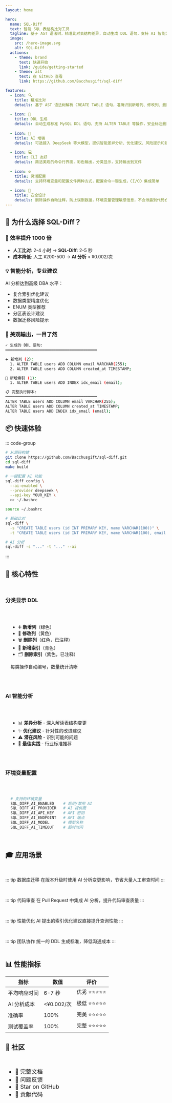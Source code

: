 ```yaml
---
layout: home

hero:
  name: SQL-Diff
  text: 智能 SQL 表结构比对工具
  tagline: 基于 AST 语法树，精准比对表结构差异，自动生成 DDL 语句，支持 AI 智能分析
  image:
    src: /hero-image.svg
    alt: SQL-Diff
  actions:
    - theme: brand
      text: 快速开始
      link: /guide/getting-started
    - theme: alt
      text: 在 GitHub 查看
      link: https://github.com/Bacchusgift/sql-diff

features:
  - icon: 🔍
    title: 精准比对
    details: 基于 AST 语法树解析 CREATE TABLE 语句，准确识别新增列、修改列、删除列和索引变更
  
  - icon: 🚀
    title: DDL 生成
    details: 自动生成标准 MySQL DDL 语句，支持 ALTER TABLE 等操作，安全标注删除操作
  
  - icon: 🤖
    title: AI 增强
    details: 可选接入 DeepSeek 等大模型，提供智能差异分析、优化建议、风险提示和最佳实践
  
  - icon: 💻
    title: CLI 友好
    details: 简洁美观的命令行界面，彩色输出，分类显示，支持输出到文件
  
  - icon: ⚙️
    title: 灵活配置
    details: 支持环境变量和配置文件两种方式，配置命令一键生成，CI/CD 集成简单
  
  - icon: 🔐
    title: 安全设计
    details: 删除操作自动注释，防止误删数据，环境变量管理敏感信息，不会泄露到代码仓库
---
```


## 🎯 为什么选择 SQL-Diff？

<div class="vp-doc">

### 🚀 效率提升 1000 倍

- **人工比对**: 2-4 小时 → **SQL-Diff**: 2-5 秒
- **成本降低**: 人工 ¥200-500 → **AI 分析** < ¥0.002/次

### 💡 智能分析，专业建议

AI 分析达到高级 DBA 水平：
- 复合索引优化建议
- 数据类型精度优化
- ENUM 类型推荐
- 分区表设计建议
- 数据迁移风险提示

### 🎨 美观输出，一目了然

```bash
✓ 生成的 DDL 语句:
━━━━━━━━━━━━━━━━━━━━━━━━━━━━━━━━━━━━━━━━

➕ 新增列 (2):
  1. ALTER TABLE users ADD COLUMN email VARCHAR(255);
  2. ALTER TABLE users ADD COLUMN created_at TIMESTAMP;

📇 新增索引 (1):
  1. ALTER TABLE users ADD INDEX idx_email (email);

📋 完整执行脚本:
━━━━━━━━━━━━━━━━━━━━━━━━━━━━━━━━━━━━━━━━
ALTER TABLE users ADD COLUMN email VARCHAR(255);
ALTER TABLE users ADD COLUMN created_at TIMESTAMP;
ALTER TABLE users ADD INDEX idx_email (email);
```

</div>

## 📦 快速体验

::: code-group

```bash [安装]
# 从源码构建
git clone https://github.com/Bacchusgift/sql-diff.git
cd sql-diff
make build
```

```bash [配置]
# 一键配置 AI 功能
sql-diff config \
  --ai-enabled \
  --provider deepseek \
  --api-key YOUR_KEY \
  >> ~/.bashrc

source ~/.bashrc
```

```bash [使用]
# 基础比对
sql-diff \
  -s "CREATE TABLE users (id INT PRIMARY KEY, name VARCHAR(100))" \
  -t "CREATE TABLE users (id INT PRIMARY KEY, name VARCHAR(100), email VARCHAR(255))"

# AI 分析
sql-diff -s "..." -t "..." --ai
```

:::

## 🌟 核心特性

<div class="feature-grid">

### 分类显示 DDL

<div class="feature-content">

- ➕ **新增列**（绿色）
- 🔄 **修改列**（黄色）
- 🗑️ **删除列**（红色，已注释）
- 📇 **新增索引**（青色）
- 🗂️ **删除索引**（紫色，已注释）

每类操作自动编号，数量统计清晰

</div>

### AI 智能分析

<div class="feature-content">

- 📊 **差异分析** - 深入解读表结构变更
- ✨ **优化建议** - 针对性的改进建议
- ⚠️ **潜在风险** - 识别可能的问题
- 📖 **最佳实践** - 行业标准推荐

</div>

### 环境变量配置

<div class="feature-content">

```bash
# 支持的环境变量
SQL_DIFF_AI_ENABLED    # 启用/禁用 AI
SQL_DIFF_AI_PROVIDER   # AI 提供商
SQL_DIFF_AI_API_KEY    # API 密钥
SQL_DIFF_AI_ENDPOINT   # API 端点
SQL_DIFF_AI_MODEL      # 模型名称
SQL_DIFF_AI_TIMEOUT    # 超时时间
```

</div>

</div>

## 🎓 应用场景

<div class="use-cases">

::: tip 数据库迁移
在版本升级时使用 AI 分析变更影响，节省大量人工审查时间
:::

::: tip 代码审查
在 Pull Request 中集成 AI 分析，提升代码审查质量
:::

::: tip 性能优化
AI 提出的索引优化建议直接提升查询性能
:::

::: tip 团队协作
统一的 DDL 生成标准，降低沟通成本
:::

</div>

## 📊 性能指标

| 指标 | 数值 | 评价 |
|------|------|------|
| 平均响应时间 | 6-7 秒 | 优秀 ⭐⭐⭐⭐⭐ |
| AI 分析成本 | <¥0.002/次 | 极低 ⭐⭐⭐⭐⭐ |
| 准确率 | 100% | 完美 ⭐⭐⭐⭐⭐ |
| 测试覆盖率 | 100% | 完整 ⭐⭐⭐⭐⭐ |

## 🤝 社区

<div class="community">

- 📖 [完整文档](/guide/introduction)
- 💬 [问题反馈](https://github.com/Bacchusgift/sql-diff/issues)
- 🌟 [Star on GitHub](https://github.com/Bacchusgift/sql-diff)
- 🤝 [贡献代码](https://github.com/Bacchusgift/sql-diff/blob/main/CONTRIBUTING.md)

</div>

<style>
.feature-grid {
  display: grid;
  grid-template-columns: repeat(auto-fit, minmax(300px, 1fr));
  gap: 1rem;
  margin: 2rem 0;
}

.feature-content {
  padding: 1rem;
  border-radius: 8px;
  background: var(--vp-c-bg-soft);
}

.use-cases {
  display: grid;
  grid-template-columns: repeat(auto-fit, minmax(250px, 1fr));
  gap: 1rem;
  margin: 2rem 0;
}

.community {
  display: flex;
  gap: 2rem;
  flex-wrap: wrap;
  margin: 2rem 0;
  font-size: 1.1rem;
}

.community a {
  text-decoration: none;
  transition: transform 0.2s;
}

.community a:hover {
  transform: translateY(-2px);
}
</style>
